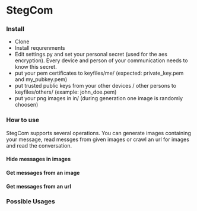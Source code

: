 # StegCom

### Install

- Clone
- Install requrenments
- Edit settings.py and set your personal secret (used for the aes encryption). Every device and person of your communication needs to know this secret.
- put your pem certificates to keyfiles/me/ (expected: private_key.pem and my_pubkey.pem)
- put trusted public keys from your other devices / other persons to keyfiles/others/ (example: john_doe.pem)
- put your png images in in/ (during generation one image is randomly choosen)

### How to use

StegCom supports several operations. You can generate images containing your message, read messges from given images or crawl an url for images and read the conversation.

#### Hide messages in images

#### Get messages from an image

#### Get messages from an url

### Possible Usages
